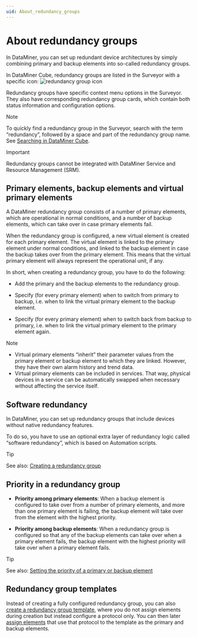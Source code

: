 ```yaml
---
uid: About_redundancy_groups
---
```


# About redundancy groups

In DataMiner, you can set up redundant device architectures by simply combining primary and backup elements into so-called redundancy groups.

In DataMiner Cube, redundancy groups are listed in the Surveyor with a specific icon: ![redundancy group icon](~/dataminer/images/IconRG00054.PNG)

Redundancy groups have specific context menu options in the Surveyor. They also have corresponding redundancy group cards, which contain both status information and configuration options.

> [!NOTE]
> To quickly find a redundancy group in the Surveyor, search with the term “redundancy”, followed by a space and part of the redundancy group name. See [Searching in DataMiner Cube](xref:Searching_in_DataMiner_Cube).

> [!IMPORTANT]
> Redundancy groups cannot be integrated with DataMiner Service and Resource Management (SRM).

## Primary elements, backup elements and virtual primary elements

A DataMiner redundancy group consists of a number of primary elements, which are operational in normal conditions, and a number of backup elements, which can take over in case primary elements fail.

When the redundancy group is configured, a new virtual element is created for each primary element. The virtual element is linked to the primary element under normal conditions, and linked to the backup element in case the backup takes over from the primary element. This means that the virtual primary element will always represent the operational unit, if any.

In short, when creating a redundancy group, you have to do the following:

- Add the primary and the backup elements to the redundancy group.

- Specify (for every primary element) when to switch from primary to backup, i.e. when to link the virtual primary element to the backup element.

- Specify (for every primary element) when to switch back from backup to primary, i.e. when to link the virtual primary element to the primary element again.

> [!NOTE]
>
> - Virtual primary elements “inherit” their parameter values from the primary element or backup element to which they are linked. However, they have their own alarm history and trend data.
> - Virtual primary elements can be included in services. That way, physical devices in a service can be automatically swapped when necessary without affecting the service itself.

## Software redundancy

In DataMiner, you can set up redundancy groups that include devices without native redundancy features.

To do so, you have to use an optional extra layer of redundancy logic called “software redundancy”, which is based on Automation scripts.

> [!TIP]
> See also: [Creating a redundancy group](xref:Creating_a_redundancy_group)

## Priority in a redundancy group

- **Priority among primary elements**: When a backup element is configured to take over from a number of primary elements, and more than one primary element is failing, the backup element will take over from the element with the highest priority.

- **Priority among backup elements**: When a redundancy group is configured so that any of the backup elements can take over when a primary element fails, the backup element with the highest priority will take over when a primary element fails.

> [!TIP]
> See also: [Setting the priority of a primary or backup element](xref:Setting_the_priority_of_a_primary_or_backup_element)

## Redundancy group templates

Instead of creating a fully configured redundancy group, you can also [create a redundancy group template](xref:Creating_a_redundancy_group_template), where you do not assign elements during creation but instead configure a protocol only. You can then later [assign elements](xref:Assigning_elements_to_a_redundancy_group_template) that use that protocol to the template as the primary and backup elements.
